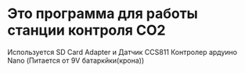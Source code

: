 # Это программа для работы станции контроля CO2 
Используется SD Card Adapter и Датчик CCS811
Контролер ардуино Nano (Питается от 9V батаркйки(крона))
